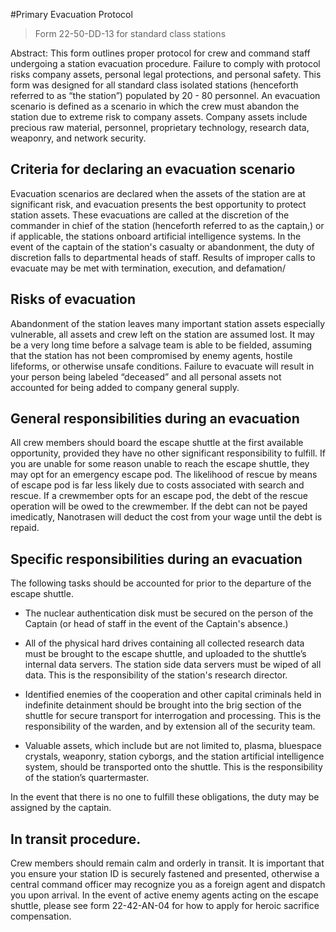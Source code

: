 #Primary Evacuation Protocol

>Form  22-50-DD-13 for standard class stations

Abstract: This form outlines proper protocol for crew and command staff undergoing a station evacuation procedure. Failure to comply with protocol risks company assets, personal legal protections, and personal safety. This form was designed for all standard class isolated stations (henceforth referred to as “the station”) populated by 20 - 80 personnel. 
An evacuation scenario is defined as a scenario in which the crew must abandon the station due to extreme risk to company assets. Company assets include precious raw material, personnel, proprietary technology, research data, weaponry, and network security.


## Criteria for declaring an evacuation scenario

Evacuation scenarios are declared when the assets of the station are at significant risk, and evacuation presents the best opportunity to protect station assets. These evacuations are called at the discretion of the commander in chief of the station (henceforth referred to as the captain,) or if applicable, the stations onboard artificial intelligence systems. 
In the event of the captain of the station's casualty or abandonment, the duty of discretion falls to departmental heads of staff. Results of improper calls to evacuate may be met with termination, execution, and defamation/

## Risks of evacuation
Abandonment of the station leaves many important station assets especially vulnerable, all assets and crew left on the station are assumed lost. It may be a very long time before a salvage team is able to be fielded, assuming that the station has not been compromised by enemy agents, hostile lifeforms, or otherwise unsafe conditions. Failure to evacuate will result in your person being labeled “deceased” and all personal assets not accounted for being added to company general supply.

## General responsibilities during an evacuation
All crew members should board the escape shuttle at the first available opportunity, provided they have no other significant responsibility to fulfill. If you are unable for some reason unable to reach the escape shuttle, they may opt for an emergency escape pod. The likelihood of rescue by means of escape pod is far less likely due to costs associated with search and rescue.
If a crewmember opts for an escape pod, the debt of the rescue operation will be owed to the crewmember. If the debt can not be payed imedicatly, Nanotrasen will deduct the cost from your wage until the debt is repaid.

## Specific responsibilities during an evacuation
The following tasks should be accounted for prior to the departure of the escape shuttle.
- The nuclear authentication disk must be secured on the person of the Captain (or head of staff in the event of the Captain's absence.)

- All of the physical hard drives containing all collected research data must be brought to the escape shuttle, and uploaded to the shuttle’s internal data servers. The station side data servers must be wiped of all data. This is the responsibility of the station's research director.

- Identified enemies of the cooperation and other capital criminals held in indefinite detainment should be brought into the brig section of the shuttle for secure transport for interrogation and processing. This is the responsibility of the warden, and by extension all of the security team.

- Valuable assets, which include but are not limited to, plasma, bluespace crystals, weaponry, station cyborgs, and the station artificial intelligence system, should be transported onto the shuttle. This is the responsibility of the station’s quartermaster.

In the event that there is no one to fulfill these obligations, the duty may be assigned by the captain.

## In transit procedure.
Crew members should remain calm and orderly in transit. It is important that you ensure your station ID is securely fastened and presented, otherwise a central command officer may recognize you as a foreign agent and dispatch you upon arrival. In the event of active enemy 
agents acting on the escape shuttle, please see form 22-42-AN-04 for how to apply for heroic sacrifice compensation.
